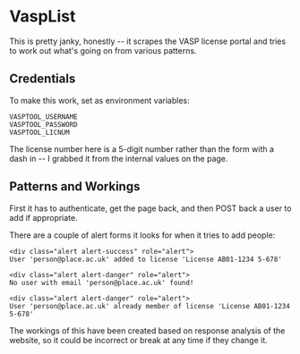 # VaspList

This is pretty janky, honestly -- it scrapes the VASP license portal and tries to work out what's going on from various patterns.


## Credentials

To make this work, set as environment variables:

```
VASPTOOL_USERNAME
VASPTOOL_PASSWORD
VASPTOOL_LICNUM
```

The license number here is a 5-digit number rather than the form with a dash in -- I grabbed it from the internal values on the page.


## Patterns and Workings

First it has to authenticate, get the page back, and then POST back a user to add if appropriate.

There are a couple of alert forms it looks for when it tries to add people:

```
<div class="alert alert-success" role="alert">
User 'person@place.ac.uk' added to license 'License AB01-1234 5-678'

<div class="alert alert-danger" role="alert">
No user with email 'person@place.ac.uk' found!

<div class="alert alert-danger" role="alert">
User 'person@place.ac.uk' already member of license 'License AB01-1234 5-678'
```

The workings of this have been created based on response analysis of the website, so it could be incorrect or break at any time if they change it.


